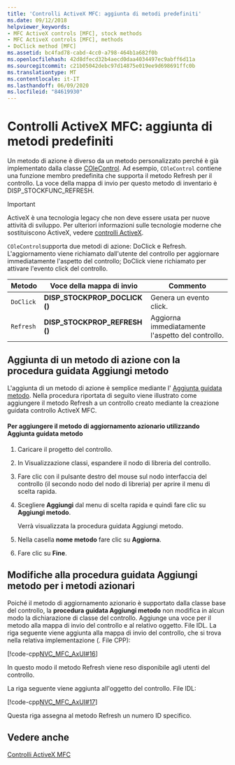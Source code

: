 ```yaml
---
title: 'Controlli ActiveX MFC: aggiunta di metodi predefiniti'
ms.date: 09/12/2018
helpviewer_keywords:
- MFC ActiveX controls [MFC], stock methods
- MFC ActiveX controls [MFC], methods
- DoClick method [MFC]
ms.assetid: bc4fad78-cabd-4cc0-a798-464b1a682f0b
ms.openlocfilehash: 42d8dfecd32b4aecd0daa4034497ec9abff6d11a
ms.sourcegitcommit: c21b05042debc97d14875e019ee9d698691ffc0b
ms.translationtype: MT
ms.contentlocale: it-IT
ms.lasthandoff: 06/09/2020
ms.locfileid: "84619930"
---
```

# <a name="mfc-activex-controls-adding-stock-methods"></a>Controlli ActiveX MFC: aggiunta di metodi predefiniti

Un metodo di azione è diverso da un metodo personalizzato perché è già implementato dalla classe [COleControl](reference/colecontrol-class.md). Ad esempio, `COleControl` contiene una funzione membro predefinita che supporta il metodo Refresh per il controllo. La voce della mappa di invio per questo metodo di inventario è DISP_STOCKFUNC_REFRESH.

>[!IMPORTANT]
> ActiveX è una tecnologia legacy che non deve essere usata per nuove attività di sviluppo. Per ulteriori informazioni sulle tecnologie moderne che sostituiscono ActiveX, vedere [controlli ActiveX](activex-controls.md).

`COleControl`supporta due metodi di azione: DoClick e Refresh. L'aggiornamento viene richiamato dall'utente del controllo per aggiornare immediatamente l'aspetto del controllo; DoClick viene richiamato per attivare l'evento click del controllo.

|Metodo|Voce della mappa di invio|Commento|
|------------|------------------------|-------------|
|`DoClick`|**DISP_STOCKPROP_DOCLICK ()**|Genera un evento click.|
|`Refresh`|**DISP_STOCKPROP_REFRESH ()**|Aggiorna immediatamente l'aspetto del controllo.|

## <a name="adding-a-stock-method-using-the-add-method-wizard"></a><a name="_core_adding_a_stock_method_using_classwizard"></a>Aggiunta di un metodo di azione con la procedura guidata Aggiungi metodo

L'aggiunta di un metodo di azione è semplice mediante l' [Aggiunta guidata metodo](../ide/add-method-wizard.md). Nella procedura riportata di seguito viene illustrato come aggiungere il metodo Refresh a un controllo creato mediante la creazione guidata controllo ActiveX MFC.

#### <a name="to-add-the-stock-refresh-method-using-the-add-method-wizard"></a>Per aggiungere il metodo di aggiornamento azionario utilizzando Aggiunta guidata metodo

1. Caricare il progetto del controllo.

1. In Visualizzazione classi, espandere il nodo di libreria del controllo.

1. Fare clic con il pulsante destro del mouse sul nodo interfaccia del controllo (il secondo nodo del nodo di libreria) per aprire il menu di scelta rapida.

1. Scegliere **Aggiungi** dal menu di scelta rapida e quindi fare clic su **Aggiungi metodo**.

   Verrà visualizzata la procedura guidata Aggiungi metodo.

1. Nella casella **nome metodo** fare clic su **Aggiorna**.

1. Fare clic su **Fine**.

## <a name="add-method-wizard-changes-for-stock-methods"></a><a name="_core_classwizard_changes_for_stock_methods"></a>Modifiche alla procedura guidata Aggiungi metodo per i metodi azionari

Poiché il metodo di aggiornamento azionario è supportato dalla classe base del controllo, la **procedura guidata Aggiungi metodo** non modifica in alcun modo la dichiarazione di classe del controllo. Aggiunge una voce per il metodo alla mappa di invio del controllo e al relativo oggetto. File IDL. La riga seguente viene aggiunta alla mappa di invio del controllo, che si trova nella relativa implementazione (. File CPP):

[!code-cpp[NVC_MFC_AxUI#16](codesnippet/cpp/mfc-activex-controls-adding-stock-methods_1.cpp)]

In questo modo il metodo Refresh viene reso disponibile agli utenti del controllo.

La riga seguente viene aggiunta all'oggetto del controllo. File IDL:

[!code-cpp[NVC_MFC_AxUI#17](codesnippet/cpp/mfc-activex-controls-adding-stock-methods_2.idl)]

Questa riga assegna al metodo Refresh un numero ID specifico.

## <a name="see-also"></a>Vedere anche

[Controlli ActiveX MFC](mfc-activex-controls.md)
